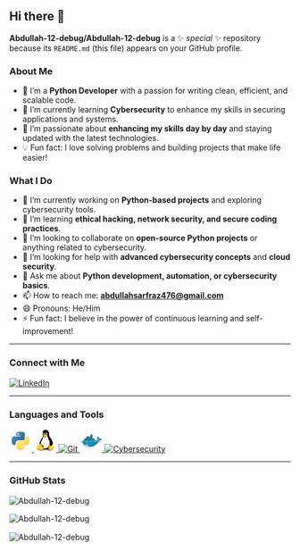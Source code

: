 
## Hi there 👋

**Abdullah-12-debug/Abdullah-12-debug** is a ✨ _special_ ✨ repository because its `README.md` (this file) appears on your GitHub profile.

### About Me
- 🐍 I’m a **Python Developer** with a passion for writing clean, efficient, and scalable code.
- 🔐 I’m currently learning **Cybersecurity** to enhance my skills in securing applications and systems.
- 🚀 I’m passionate about **enhancing my skills day by day** and staying updated with the latest technologies.
- 💡 Fun fact: I love solving problems and building projects that make life easier!

### What I Do
- 🔭 I’m currently working on **Python-based projects** and exploring cybersecurity tools.
- 🌱 I’m learning **ethical hacking, network security, and secure coding practices**.
- 👯 I’m looking to collaborate on **open-source Python projects** or anything related to cybersecurity.
- 🤔 I’m looking for help with **advanced cybersecurity concepts** and **cloud security**.
- 💬 Ask me about **Python development, automation, or cybersecurity basics**.
- 📫 How to reach me: **abdullahsarfraz476@gmail.com**
- 😄 Pronouns: He/Him
- ⚡ Fun fact: I believe in the power of continuous learning and self-improvement!

---

### Connect with Me
  <a href="www.linkedin.com/in/abdullah-sarfraz-3bb311329" target="blank">
    <img align="center" src="https://raw.githubusercontent.com/rahuldkjain/github-profile-readme-generator/master/src/images/icons/Social/linked-in-alt.svg" alt="LinkedIn" height="30" width="40" />
  </a>
</p>

---

### Languages and Tools
<p align="left">
  <a href="https://www.python.org/" target="_blank" rel="noreferrer">
    <img src="https://raw.githubusercontent.com/devicons/devicon/master/icons/python/python-original.svg" alt="Python" width="40" height="40" />
  </a>
  <a href="https://www.linux.org/" target="_blank" rel="noreferrer">
    <img src="https://raw.githubusercontent.com/devicons/devicon/master/icons/linux/linux-original.svg" alt="Linux" width="40" height="40" />
  </a>
  <a href="https://git-scm.com/" target="_blank" rel="noreferrer">
    <img src="https://www.vectorlogo.zone/logos/git-scm/git-scm-icon.svg" alt="Git" width="40" height="40" />
  </a>
  <a href="https://www.docker.com/" target="_blank" rel="noreferrer">
    <img src="https://raw.githubusercontent.com/devicons/devicon/master/icons/docker/docker-original.svg" alt="Docker" width="40" height="40" />
  </a>
  <a href="https://www.cybersecurity.com/" target="_blank" rel="noreferrer">
    <img src="https://img.icons8.com/color/48/000000/cyber-security.png" alt="Cybersecurity" width="40" height="40" />
  </a>
</p>

---

### GitHub Stats
<p align="left">
  <img align="center" src="https://github-readme-stats.vercel.app/api/top-langs?username=Abdullah-12-debug&show_icons=true&locale=en&layout=compact" alt="Abdullah-12-debug" />
</p>
<p align="left">
  <img align="center" src="https://github-readme-stats.vercel.app/api?username=Abdullah-12-debug&show_icons=true&locale=en" alt="Abdullah-12-debug" />
</p>
<p align="left">
  <img align="center" src="https://github-readme-streak-stats.herokuapp.com/?user=Abdullah-12-debug&" alt="Abdullah-12-debug" />
</p>
